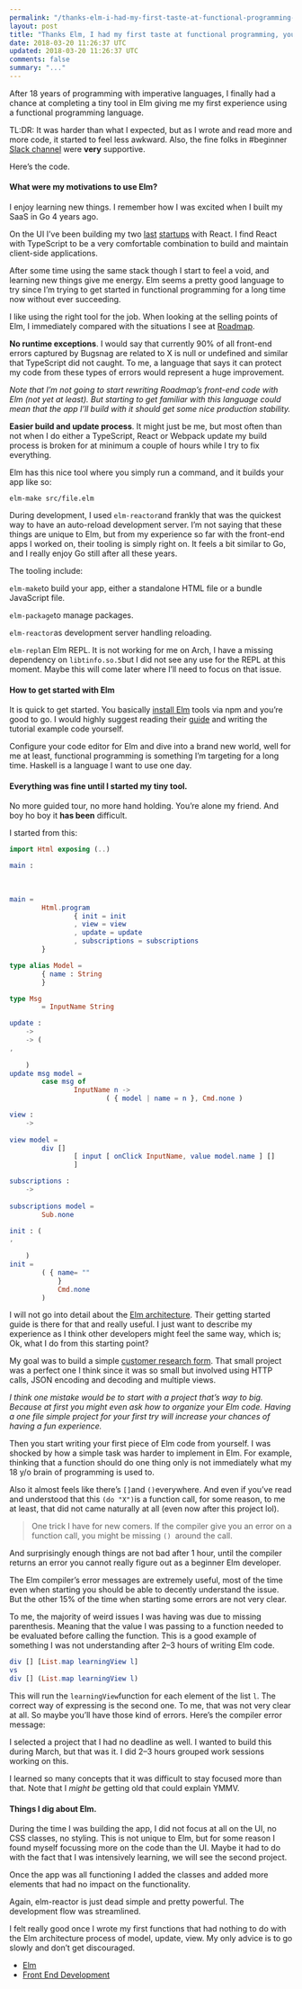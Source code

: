```yaml
---
permalink: "/thanks-elm-i-had-my-first-taste-at-functional-programming-your-turn-now-893f2bf8f4be"
layout: post
title: "Thanks Elm, I had my first taste at functional programming, your turn now"
date: 2018-03-20 11:26:37 UTC
updated: 2018-03-20 11:26:37 UTC
comments: false
summary: "..."
---
```


After 18 years of programming with imperative languages, I finally had a chance
at completing a tiny tool in Elm giving me my first experience using a
functional programming language.

TL:DR: It was harder than what I expected, but as I wrote and read more and more
code, it started to feel less awkward. Also, the fine folks in #beginner [Slack
channel](https://elmlang.herokuapp.com/) were **very** supportive.

Here’s the code.

#### What were my motivations to use Elm?

I enjoy learning new things. I remember how I was excited when I built my SaaS
in Go 4 years ago.

On the UI I’ve been building my two [last](https://www.leadfuze.com/)
[startups](https://roadmap.space/) with React. I find React with TypeScript to
be a very comfortable combination to build and maintain client-side
applications.

After some time using the same stack though I start to feel a void, and learning
new things give me energy. Elm seems a pretty good language to try since I’m
trying to get started in functional programming for a long time now without ever
succeeding.

I like using the right tool for the job. When looking at the selling points of
Elm, I immediately compared with the situations I see at
[Roadmap](https://roadmap.space/).

**No runtime exceptions**. I would say that currently 90% of all front-end
errors captured by Bugsnag are related to X is null or undefined and similar
that TypeScript did not caught. To me, a language that says it can protect my
code from these types of errors would represent a huge improvement.

*Note that I’m not going to start rewriting Roadmap’s front-end code with Elm
(not yet at least). But starting to get familiar with this language could mean
that the app I’ll build with it should get some nice production stability.*

**Easier build and update process**. It might just be me, but most often than
not when I do either a TypeScript, React or Webpack update my build process is
broken for at minimum a couple of hours while I try to fix everything.

Elm has this nice tool where you simply run a command, and it builds your app
like so:

    elm-make src/file.elm

During development, I used `elm-reactor`and frankly that was the quickest way to
have an auto-reload development server. I’m not saying that these things are
unique to Elm, but from my experience so far with the front-end apps I worked
on, their tooling is simply right on. It feels a bit similar to Go, and I really
enjoy Go still after all these years.

The tooling include:

`elm-make`to build your app, either a standalone HTML file or a bundle
JavaScript file.

`elm-package`to manage packages.

`elm-reactor`as development server handling reloading.

`elm-repl`an Elm REPL. It is not working for me on Arch, I have a missing
dependency on `libtinfo.so.5`but I did not see any use for the REPL at this
moment. Maybe this will come later where I’ll need to focus on that issue.

#### How to get started with Elm

It is quick to get started. You basically [install
Elm](https://guide.elm-lang.org/install.html) tools via npm and you’re good to
go. I would highly suggest reading their [guide](https://guide.elm-lang.org/)
and writing the tutorial example code yourself.

Configure your code editor for Elm and dive into a brand new world, well for me
at least, functional programming is something I’m targeting for a long time.
Haskell is a language I want to use one day.

#### Everything was fine until I started my tiny tool.

No more guided tour, no more hand holding. You’re alone my friend. And boy ho
boy it **has been** difficult.

I started from this:

```elm
import Html exposing (..)

main : 
	
	
	
main =
		Html.program
				{ init = init
				, view = view
				, update = update
				, subscriptions = subscriptions
		}

type alias Model =
		{ name : String
		}

type Msg
		= InputName String

update : 
	-> 
	-> ( 
, 
	
	)
update msg model =
		case msg of
				InputName n ->
						( { model | name = n }, Cmd.none )

view : 
	-> 
	
view model =
		div []
				[ input [ onClick InputName, value model.name ] []
				]

subscriptions : 
	-> 
	
subscriptions model =
		Sub.none

init : ( 
, 
	
	)
init =
		( { name= ""
			}
			Cmd.none
		)
```

I will not go into detail about the [Elm
architecture](https://guide.elm-lang.org/architecture/). Their getting started
guide is there for that and really useful. I just want to describe my experience
as I think other developers might feel the same way, which is; Ok, what I do
from this starting point?

My goal was to build a simple [customer research
form](https://roadmap.space/call/). That small project was a perfect one I think
since it was so small but involved using HTTP calls, JSON encoding and decoding
and multiple views.

*I think one mistake would be to start with a project that’s way to big. Because
at first you might even ask how to organize your Elm code. Having a one file
simple project for your first try will increase your chances of having a fun
experience.*

Then you start writing your first piece of Elm code from yourself. I was shocked
by how a simple task was harder to implement in Elm. For example, thinking that
a function should do one thing only is not immediately what my 18 y/o brain of
programming is used to.

Also it almost feels like there’s `[]`and `()`everywhere. And even if you’ve
read and understood that this `(do "X")`is a function call, for some reason, to
me at least, that did not came naturally at all (even now after this project
lol).

> One trick I have for new comers. If the compiler give you an error on a function
> call, you might be missing `() `around the call.

And surprisingly enough things are not bad after 1 hour, until the compiler
returns an error you cannot really figure out as a beginner Elm developer.

The Elm compiler’s error messages are extremely useful, most of the time even
when starting you should be able to decently understand the issue. But the other
15% of the time when starting some errors are not very clear.

To me, the majority of weird issues I was having was due to missing parenthesis.
Meaning that the value I was passing to a function needed to be evaluated before
calling the function. This is a good example of something I was not
understanding after 2–3 hours of writing Elm code.

```elm
div [] [List.map learningView l]
vs
div [] (List.map learningView l)
```

This will run the `learningView`function for each element of the list `l`. The
correct way of expressing is the second one. To me, that was not very clear at
all. So maybe you’ll have those kind of errors. Here’s the compiler error
message:

I selected a project that I had no deadline as well. I wanted to build this
during March, but that was it. I did 2–3 hours grouped work sessions working on
this.

I learned so many concepts that it was difficult to stay focused more than that.
Note that I *might be* getting old that could explain YMMV.

#### Things I dig about Elm.

During the time I was building the app, I did not focus at all on the UI, no CSS
classes, no styling. This is not unique to Elm, but for some reason I found
myself focussing more on the code than the UI. Maybe it had to do with the fact
that I was intensively learning, we will see the second project.

Once the app was all functioning I added the classes and added more elements
that had no impact on the functionality.

Again, elm-reactor is just dead simple and pretty powerful. The development flow
was streamlined.

I felt really good once I wrote my first functions that had nothing to do with
the Elm architecture process of model, update, view. My only advice is to go
slowly and don’t get discouraged.

* [Elm](https://dominicstpierre.com/tagged/elm?source=post)
* [Front End Development](https://dominicstpierre.com/tagged/front-end-development?source=post)


